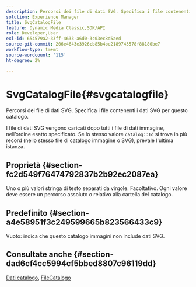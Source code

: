 ```yaml
---
description: Percorsi dei file di dati SVG. Specifica i file contenenti i dati SVG per questo catalogo.
solution: Experience Manager
title: SvgCatalogFile
feature: Dynamic Media Classic,SDK/API
role: Developer,User
exl-id: 654579a2-33ff-4633-a6d0-3c03ec8d5aed
source-git-commit: 206e4643e3926cb85b4be2189743578f88180be7
workflow-type: tm+mt
source-wordcount: '115'
ht-degree: 2%

---
```


# SvgCatalogFile{#svgcatalogfile}

Percorsi dei file di dati SVG. Specifica i file contenenti i dati SVG per questo catalogo.

I file di dati SVG vengono caricati dopo tutti i file di dati immagine, nell’ordine esatto specificato. Se lo stesso valore `catalog::Id` si trova in più record (nello stesso file di catalogo immagine o SVG), prevale l&#39;ultima istanza.

## Proprietà {#section-fc2d549f76474792837b2b92ec2087ea}

Uno o più valori stringa di testo separati da virgole. Facoltativo. Ogni valore deve essere un percorso assoluto o relativo alla cartella del catalogo.

## Predefinito {#section-a4e58951f3c249599665b823566433c9}

Vuoto: indica che questo catalogo immagini non include dati SVG.

## Consultate anche {#section-dad6cf4cc5994cf5bbed8807c96119dd}

[Dati catalogo](../../../../../is-api/image-catalog/image-serving-api-ref/c-image-catalog-reference/c-overview/c-catalog-data-fields/c-catalog-data-fields.md#concept-b19581028ec44f98b9f5943624403d29), [FileCatalogo](../../../../../is-api/image-catalog/image-serving-api-ref/c-image-catalog-reference/c-attributes-reference/r-catalogfile.md#reference-16498bb4cb33458697c1ab002ea8db79)
